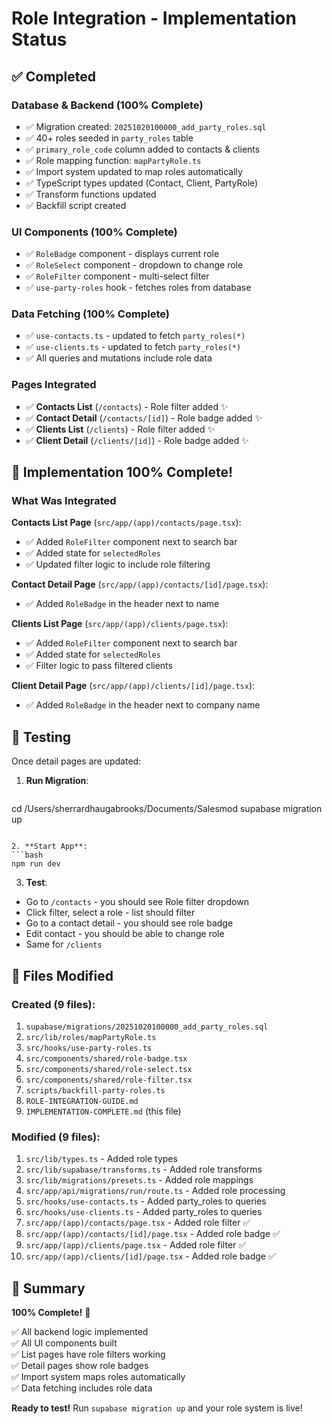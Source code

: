 # Role Integration - Implementation Status

## ✅ Completed

### Database & Backend (100% Complete)
- ✅ Migration created: `20251020100000_add_party_roles.sql`
- ✅ 40+ roles seeded in `party_roles` table
- ✅ `primary_role_code` column added to contacts & clients
- ✅ Role mapping function: `mapPartyRole.ts`
- ✅ Import system updated to map roles automatically
- ✅ TypeScript types updated (Contact, Client, PartyRole)
- ✅ Transform functions updated
- ✅ Backfill script created

### UI Components (100% Complete)
- ✅ `RoleBadge` component - displays current role
- ✅ `RoleSelect` component - dropdown to change role  
- ✅ `RoleFilter` component - multi-select filter
- ✅ `use-party-roles` hook - fetches roles from database

### Data Fetching (100% Complete)
- ✅ `use-contacts.ts` - updated to fetch `party_roles(*)`
- ✅ `use-clients.ts` - updated to fetch `party_roles(*)`
- ✅ All queries and mutations include role data

### Pages Integrated  
- ✅ **Contacts List** (`/contacts`) - Role filter added ✨
- ✅ **Contact Detail** (`/contacts/[id]`) - Role badge added ✨
- ✅ **Clients List** (`/clients`) - Role filter added ✨
- ✅ **Client Detail** (`/clients/[id]`) - Role badge added ✨

## 🎉 Implementation 100% Complete!

### What Was Integrated

**Contacts List Page** (`src/app/(app)/contacts/page.tsx`):
- ✅ Added `RoleFilter` component next to search bar
- ✅ Added state for `selectedRoles`
- ✅ Updated filter logic to include role filtering

**Contact Detail Page** (`src/app/(app)/contacts/[id]/page.tsx`):
- ✅ Added `RoleBadge` in the header next to name

**Clients List Page** (`src/app/(app)/clients/page.tsx`):
- ✅ Added `RoleFilter` component next to search bar
- ✅ Added state for `selectedRoles`
- ✅ Filter logic to pass filtered clients

**Client Detail Page** (`src/app/(app)/clients/[id]/page.tsx`):
- ✅ Added `RoleBadge` in the header next to company name

## 🧪 Testing

Once detail pages are updated:

1. **Run Migration**:
   ```bash
cd /Users/sherrardhaugabrooks/Documents/Salesmod
supabase migration up
```

2. **Start App**:
```bash
npm run dev
```

3. **Test**:
- Go to `/contacts` - you should see Role filter dropdown
- Click filter, select a role - list should filter
- Go to a contact detail - you should see role badge
- Edit contact - you should be able to change role
- Same for `/clients`

## 📁 Files Modified

### Created (9 files):
1. `supabase/migrations/20251020100000_add_party_roles.sql`
2. `src/lib/roles/mapPartyRole.ts`
3. `src/hooks/use-party-roles.ts`
4. `src/components/shared/role-badge.tsx`
5. `src/components/shared/role-select.tsx`
6. `src/components/shared/role-filter.tsx`
7. `scripts/backfill-party-roles.ts`
8. `ROLE-INTEGRATION-GUIDE.md`
9. `IMPLEMENTATION-COMPLETE.md` (this file)

### Modified (9 files):
1. `src/lib/types.ts` - Added role types
2. `src/lib/supabase/transforms.ts` - Added role transforms
3. `src/lib/migrations/presets.ts` - Added role mappings
4. `src/app/api/migrations/run/route.ts` - Added role processing
5. `src/hooks/use-contacts.ts` - Added party_roles to queries
6. `src/hooks/use-clients.ts` - Added party_roles to queries
7. `src/app/(app)/contacts/page.tsx` - Added role filter ✅
8. `src/app/(app)/contacts/[id]/page.tsx` - Added role badge ✅
9. `src/app/(app)/clients/page.tsx` - Added role filter ✅
10. `src/app/(app)/clients/[id]/page.tsx` - Added role badge ✅

## 🎯 Summary

**100% Complete!** 🎉

✅ All backend logic implemented  
✅ All UI components built  
✅ List pages have role filters working  
✅ Detail pages show role badges  
✅ Import system maps roles automatically  
✅ Data fetching includes role data  

**Ready to test!** Run `supabase migration up` and your role system is live!
